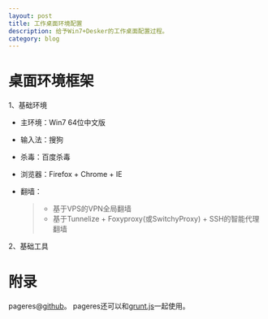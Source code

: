 ```yaml
---
layout: post
title: 工作桌面环境配置
description: 给予Win7+Desker的工作桌面配置过程。
category: blog
---
```


桌面环境框架
============


1、基础环境

- 主环境：Win7 64位中文版
- 输入法：搜狗
- 杀毒：百度杀毒
- 浏览器：Firefox + Chrome + IE
- 翻墙：

    > - 基于VPS的VPN全局翻墙
    > - 基于Tunnelize + Foxyproxy(或SwitchyProxy) + SSH的智能代理翻墙


2、基础工具




附录
====

pageres@[github](https://github.com/sindresorhus/pageres)。
pageres还可以和[grunt.js](https://github.com/sindresorhus/grunt-pageres)一起使用。
